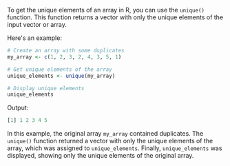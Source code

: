 To get the unique elements of an array in R, you can use the `unique()` function. This function returns a vector with only the unique elements of the input vector or array.

Here's an example:

```r
# Create an array with some duplicates
my_array <- c(1, 2, 3, 2, 4, 3, 5, 1)

# Get unique elements of the array
unique_elements <- unique(my_array)

# Display unique elements
unique_elements
```

Output:

```r
[1] 1 2 3 4 5
```

In this example, the original array `my_array` contained duplicates. The `unique()` function returned a vector with only the unique elements of the array, which was assigned to `unique_elements`. Finally, `unique_elements` was displayed, showing only the unique elements of the original array.